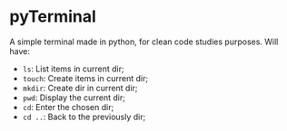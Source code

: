 # pyTerminal
A simple terminal made in python, for clean code studies purposes.
Will have:
* `ls`: List items in current dir;
* `touch`: Create items in current dir;
* `mkdir`: Create dir in current dir;
* `pwd`: Display the current dir;
* `cd`: Enter the chosen dir;
* `cd ..`: Back to the previously dir;
